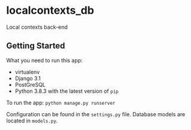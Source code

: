 # localcontexts_db
Local contexts back-end

## Getting Started
What you need to run this app:
- virtualenv
- Django 3.1
- PostGreSQL
- Python 3.8.3 with the latest version of `pip`

To run the app:
```python manage.py runserver```

Configuration can be found in the `settings.py` file.
Database models are located in `models.py`.
